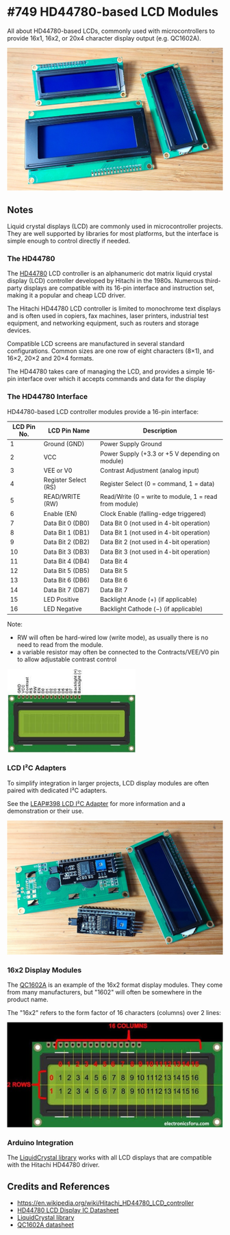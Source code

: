 # #749 HD44780-based LCD Modules

All about HD44780-based LCDs, commonly used with microcontrollers to provide 16x1, 16x2, or 20x4 character display output (e.g. QC1602A).

![Build](./assets/HD44780_build.jpg?raw=true)

## Notes

Liquid crystal displays (LCD) are commonly used in microcontroller projects.
They are well supported by libraries for most platforms,
but the interface is simple enough to control directly if needed.

### The HD44780

The [HD44780](https://en.wikipedia.org/wiki/Hitachi_HD44780_LCD_controller)
LCD controller is an alphanumeric dot matrix liquid crystal display (LCD) controller developed by Hitachi in the 1980s.
Numerous third-party displays are compatible with its 16-pin interface and instruction set, making it a popular and cheap LCD driver.

The Hitachi HD44780 LCD controller is limited to monochrome text displays and is often used in copiers, fax machines, laser printers, industrial test equipment, and networking equipment, such as routers and storage devices.

Compatible LCD screens are manufactured in several standard configurations. Common sizes are one row of eight characters (8×1), and 16×2, 20×2 and 20×4 formats.

The HD44780 takes care of managing the LCD, and provides a simple 16-pin interface
over which it accepts commands and data for the display

### The HD44780 Interface

HD44780-based LCD controller modules provide a 16-pin interface:

| LCD Pin No. | LCD Pin Name         | Description |
|-------------|----------------------|-------------|
| 1           | Ground (GND)         | Power Supply Ground |
| 2           | VCC                  | Power Supply (+3.3 or +5 V depending on module) |
| 3           | VEE or V0            | Contrast Adjustment (analog input) |
| 4           | Register Select (RS) | Register Select (0 = command, 1 = data) |
| 5           | READ/WRITE (RW)      | Read/Write (0 = write to module, 1 = read from module) |
| 6           | Enable (EN)          | Clock Enable (falling-edge triggered) |
| 7           | Data Bit 0 (DB0)     | Data Bit 0 (not used in 4-bit operation) |
| 8           | Data Bit 1 (DB1)     | Data Bit 1 (not used in 4-bit operation) |
| 9           | Data Bit 2 (DB2)     | Data Bit 2 (not used in 4-bit operation) |
| 10          | Data Bit 3 (DB3)     | Data Bit 3 (not used in 4-bit operation)|
| 11          | Data Bit 4 (DB4)     | Data Bit 4 |
| 12          | Data Bit 5 (DB5)     | Data Bit 5 |
| 13          | Data Bit 6 (DB6)     | Data Bit 6 |
| 14          | Data Bit 7 (DB7)     | Data Bit 7 |
| 15          | LED Positive         | Backlight Anode (+) (if applicable) |
| 16          | LED Negative         | Backlight Cathode (−) (if applicable) |

Note:

* RW will often be hard-wired low (write mode), as usually there is no need to read from the module.
* a variable resistor may often be connected to the Contracts/VEE/V0 pin to allow adjustable contrast control

![lcd_pinout](./assets/lcd_pinout.jpg?raw=true)

### LCD I²C Adapters

To simplify integration in larger projects,
LCD display modules are often paired with
dedicated I²C adapters.

See the [LEAP#398 LCD I²C Adapter](../../playground/LCD/I2CAdapter/) for more information and a demonstration or their use.

![i2c_interface_modules](./assets/i2c_interface_modules.jpg)

### 16x2 Display Modules

The [QC1602A](./assets/LCD_QC1602A_datasheet.pdf)
is an example of the 16x2 format display modules.
They come from many manufacturers, but "1602" will often be somewhere in the product name.

The "16x2" refers to the form factor of 16 characters (columns) over 2 lines:

![lcd_column_row_arrangement](./assets/lcd_column_row_arrangement.jpg?raw=true)

### Arduino Integration

The [LiquidCrystal library](https://github.com/adafruit/LiquidCrystal) works with all LCD displays that are compatible with the Hitachi HD44780 driver.

## Credits and References

* <https://en.wikipedia.org/wiki/Hitachi_HD44780_LCD_controller>
* [HD44780 LCD Display IC Datasheet](https://www.futurlec.com/LED/LCD16X2BLa.shtml)
* [LiquidCrystal library](https://github.com/adafruit/LiquidCrystal)
* [QC1602A datasheet](./assets/LCD_QC1602A_datasheet.pdf)
